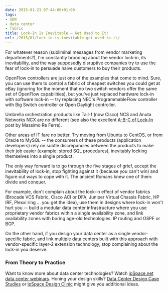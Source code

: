 ```yaml
---
date: 2015-01-21 07:44:00+01:00
tags:
- SDN
- data center
- fabric
title: Lock-In Is Inevitable – Get Used to It!
url: /2015/01/lock-in-is-inevitable-get-used-to-it/
---
```

For whatever reason (subliminal messages from vendor marketing departments?), I'm constantly brooding about the vendor lock-in, its inevitability, and the way supposedly disruptive companies try to use the fear of lock-in to persuade naive customers to buy their products.
<!--more-->
OpenFlow controllers are just one of the examples that come to mind. Sure, you can use them to control a fabric of cheapest switches you could get at eBay (ignoring for the moment that no two switch vendors offer the same set of OpenFlow capabilities), but you've just replaced hardware lock-in with software lock-in -- try replacing NEC's ProgrammableFlow controller with Big Switch controller or Open Daylight controller.

Umbrella orchestration products like Tail-f (now Cisco) NCS and Anuta Networks NCX are no different (see also the excellent [A-B-C of Lock-In](http://it20.info/2012/02/the-abc-of-lock-in/) post by Massimo Re Ferre).

Other areas of IT fare no better. Try moving from Ubuntu to CentOS, or from Oracle to MySQL -- the consumers of these products (application developers) rely on subtle discrepancies between the products to make their job easier (example: stored SQL procedures), inevitably locking themselves into a single product.

The only way forward is to go through the five stages of grief, accept the inevitability of lock-in, stop fighting against it (because you can't win) and figure out ways to cope with it. The ancient Romans knew one of them: divide and conquer.

For example, don't complain about the lock-in effect of vendor fabrics (Brocade VCS Fabric, Cisco ACI or DFA, Juniper Virtual Chassis Fabric, HP IRF, Plexxi ring ... you get the idea), use them in designs where lock-in won't hurt you -- build a modular data center infrastructure where you use proprietary vendor fabrics within a single availability zone, and link availability zones with boring age-old technologies: IP routing and OSPF or BGP.

On the other hand, if you design your data center as a single vendor-specific fabric, and link multiple data centers built with this approach with vendor-specific layer-2 extension technology, stop complaining about the lock-in you deserve.

### From Theory to Practice

Want to know more about data center technologies? Watch [ipSpace.net data center webinars](https://www.ipspace.net/Roadmap/Data_center_webinars). Honing your design skills? [Data Center Design Case Studies](http://www.ipspace.net/Data_Center_Design_Case_Studies) or [ipSpace Design Clinic](https://www.ipspace.net/IpSpace.net_Design_Clinic) might give you additional ideas.
